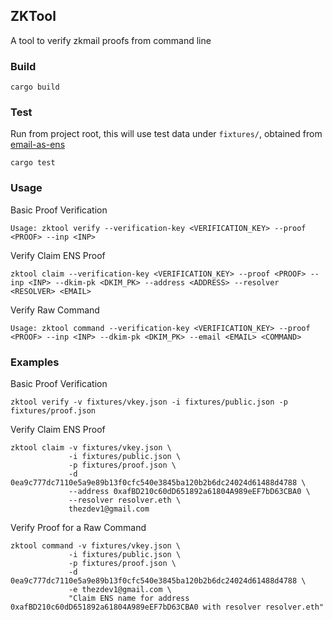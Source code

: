 ## ZKTool

A tool to verify zkmail proofs from command line

### Build

```
cargo build
```

### Test

Run from project root, this will use test data under `fixtures/`, obtained from [email-as-ens](https://github.com/zkemail/email-as-ens/)

```
cargo test
```

### Usage

Basic Proof Verification

```
Usage: zktool verify --verification-key <VERIFICATION_KEY> --proof <PROOF> --inp <INP>
```

Verify Claim ENS Proof

```
zktool claim --verification-key <VERIFICATION_KEY> --proof <PROOF> --inp <INP> --dkim-pk <DKIM_PK> --address <ADDRESS> --resolver <RESOLVER> <EMAIL>
```

Verify Raw Command

```
Usage: zktool command --verification-key <VERIFICATION_KEY> --proof <PROOF> --inp <INP> --dkim-pk <DKIM_PK> --email <EMAIL> <COMMAND>
```

### Examples

Basic Proof Verification

```
zktool verify -v fixtures/vkey.json -i fixtures/public.json -p fixtures/proof.json
```

Verify Claim ENS Proof

```
zktool claim -v fixtures/vkey.json \
             -i fixtures/public.json \
             -p fixtures/proof.json \
             -d 0ea9c777dc7110e5a9e89b13f0cfc540e3845ba120b2b6dc24024d61488d4788 \
             --address 0xafBD210c60dD651892a61804A989eEF7bD63CBA0 \
             --resolver resolver.eth \
             thezdev1@gmail.com 
```


Verify Proof for a Raw Command

```
zktool command -v fixtures/vkey.json \
             -i fixtures/public.json \
             -p fixtures/proof.json \
             -d 0ea9c777dc7110e5a9e89b13f0cfc540e3845ba120b2b6dc24024d61488d4788 \
             -e thezdev1@gmail.com \
             "Claim ENS name for address 0xafBD210c60dD651892a61804A989eEF7bD63CBA0 with resolver resolver.eth"
```
